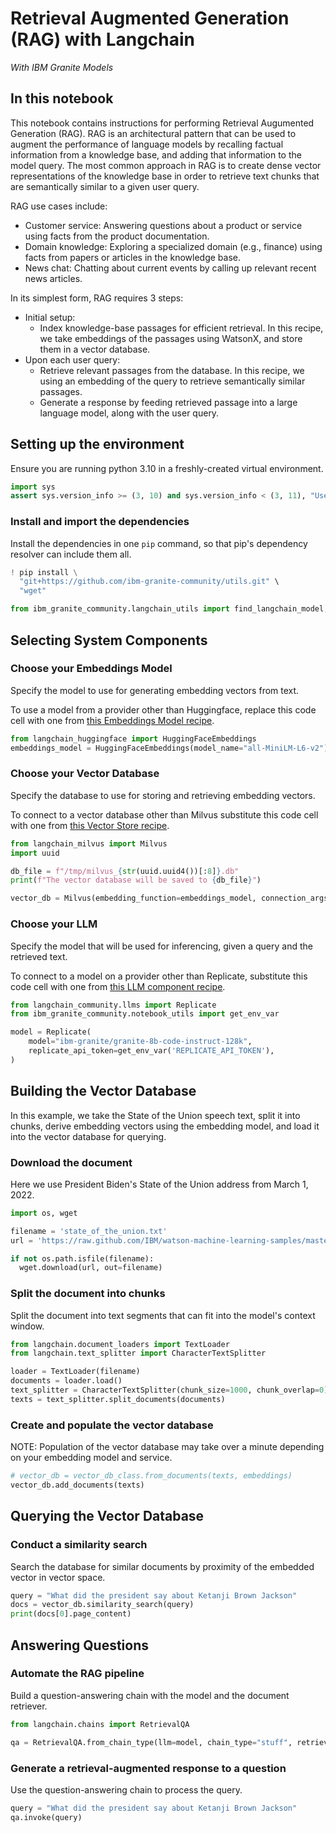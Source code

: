 # Retrieval Augmented Generation (RAG) with Langchain

*With IBM Granite Models*

## In this notebook

This notebook contains instructions for performing Retrieval Augumented Generation (RAG). RAG is an architectural pattern that can be used to augment the performance of language models by recalling factual information from a knowledge base, and adding that information to the model query. The most common approach in RAG is to create dense vector representations of the knowledge base in order to retrieve text chunks that are semantically similar to a given user query.

RAG use cases include:

- Customer service: Answering questions about a product or service using facts from the product documentation.
- Domain knowledge: Exploring a specialized domain (e.g., finance) using facts from papers or articles in the knowledge base.
- News chat: Chatting about current events by calling up relevant recent news articles.

In its simplest form, RAG requires 3 steps:

- Initial setup:
  - Index knowledge-base passages for efficient retrieval. In this recipe, we take embeddings of the passages using WatsonX, and store them in a vector database.
- Upon each user query:
  - Retrieve relevant passages from the database. In this recipe, we using an embedding of the query to retrieve semantically similar passages.
  - Generate a response by feeding retrieved passage into a large language model, along with the user query.

## Setting up the environment

Ensure you are running python 3.10 in a freshly-created virtual environment.

```python
import sys
assert sys.version_info >= (3, 10) and sys.version_info < (3, 11), "Use Python 3.10 to run this notebook."
```

### Install and import the dependencies

Install the dependencies in one `pip` command, so that pip's dependency resolver can include them all.

```python
! pip install \
  "git+https://github.com/ibm-granite-community/utils.git" \
  "wget"
```

```python
from ibm_granite_community.langchain_utils import find_langchain_model, find_langchain_vector_db
```

## Selecting System Components

### Choose your Embeddings Model

Specify the model to use for generating embedding vectors from text.

To use a model from a provider other than Huggingface, replace this code cell with one from [this Embeddings Model recipe](https://github.com/ibm-granite-community/utils/blob/main/recipes/Components/Langchain_Embeddings_Models.ipynb).

```python
from langchain_huggingface import HuggingFaceEmbeddings
embeddings_model = HuggingFaceEmbeddings(model_name="all-MiniLM-L6-v2")
```

### Choose your Vector Database

Specify the database to use for storing and retrieving embedding vectors.

To connect to a vector database other than Milvus substitute this code cell with one from [this Vector Store recipe](https://github.com/ibm-granite-community/utils/blob/main/recipes/Components/Langchain_Vector_Stores.ipynb).

```python
from langchain_milvus import Milvus
import uuid

db_file = f"/tmp/milvus_{str(uuid.uuid4())[:8]}.db"
print(f"The vector database will be saved to {db_file}")

vector_db = Milvus(embedding_function=embeddings_model, connection_args={"uri": db_file}, auto_id=True)
```

### Choose your LLM

Specify the model that will be used for inferencing, given a query and the retrieved text.

To connect to a model on a provider other than Replicate, substitute this code cell with one from [this LLM component recipe](https://github.com/ibm-granite-community/utils/blob/main/recipes/Components/Langchain_LLMs.ipynb).

```python
from langchain_community.llms import Replicate
from ibm_granite_community.notebook_utils import get_env_var

model = Replicate(
    model="ibm-granite/granite-8b-code-instruct-128k",
    replicate_api_token=get_env_var('REPLICATE_API_TOKEN'),
)
```

## Building the Vector Database

In this example, we take the State of the Union speech text, split it into chunks, derive embedding vectors using the embedding model, and load it into the vector database for querying.

### Download the document

Here we use President Biden's State of the Union address from March 1, 2022.

```python
import os, wget

filename = 'state_of_the_union.txt'
url = 'https://raw.github.com/IBM/watson-machine-learning-samples/master/cloud/data/foundation_models/state_of_the_union.txt'

if not os.path.isfile(filename):
  wget.download(url, out=filename)
```

### Split the document into chunks

Split the document into text segments that can fit into the model's context window.

```python
from langchain.document_loaders import TextLoader
from langchain.text_splitter import CharacterTextSplitter

loader = TextLoader(filename)
documents = loader.load()
text_splitter = CharacterTextSplitter(chunk_size=1000, chunk_overlap=0)
texts = text_splitter.split_documents(documents)
```

### Create and populate the vector database

NOTE: Population of the vector database may take over a minute depending on your embedding model and service.

```python
# vector_db = vector_db_class.from_documents(texts, embeddings)
vector_db.add_documents(texts)
```

## Querying the Vector Database

### Conduct a similarity search

Search the database for similar documents by proximity of the embedded vector in vector space.

```python
query = "What did the president say about Ketanji Brown Jackson"
docs = vector_db.similarity_search(query)
print(docs[0].page_content)
```

## Answering Questions

### Automate the RAG pipeline

Build a question-answering chain with the model and the document retriever.

```python
from langchain.chains import RetrievalQA

qa = RetrievalQA.from_chain_type(llm=model, chain_type="stuff", retriever=vector_db.as_retriever()) # , chain_type_kwargs={"verbose": False})
```

### Generate a retrieval-augmented response to a question

Use the question-answering chain to process the query.

```python
query = "What did the president say about Ketanji Brown Jackson"
qa.invoke(query)
```
